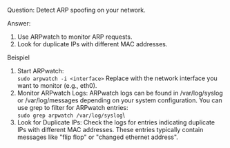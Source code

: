 Question: Detect ARP spoofing on your network.

Answer:

1. Use ARPwatch to monitor ARP requests.
2. Look for duplicate IPs with different MAC addresses.

Beispiel

1. Start ARPwatch:  
    `sudo arpwatch -i <interface>`
    Replace <interface> with the network interface you want to monitor (e.g., eth0).  
2. Monitor ARPwatch Logs: ARPwatch logs can be found in /var/log/syslog or /var/log/messages depending on your system configuration. You can use grep to filter for ARPwatch entries:\
   `sudo grep arpwatch /var/log/syslog`\
3. Look for Duplicate IPs: Check the logs for entries indicating duplicate IPs with different MAC addresses. These entries typically contain messages like "flip flop" or "changed ethernet address". 
